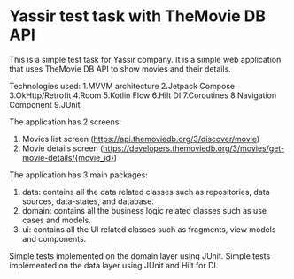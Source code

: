 Yassir test task with TheMovie DB API
=====================================
This is a simple test task for Yassir company. 
It is a simple web application that uses TheMovie DB API to show movies and their details.

Technologies used:
1.MVVM architecture
2.Jetpack Compose
3.OkHttp/Retrofit
4.Room
5.Kotlin Flow
6.Hilt DI
7.Coroutines
8.Navigation Component
9.JUnit

The application has 2 screens:
1. Movies list screen (https://api.themoviedb.org/3/discover/movie)
2. Movie details screen (https://developers.themoviedb.org/3/movies/get-movie-details/{movie_id})

The application has 3 main packages:
1. data: contains all the data related classes such as repositories, data sources, data-states, and database.
2. domain: contains all the business logic related classes such as use cases and models.
3. ui: contains all the UI related classes such as fragments, view models and components.

Simple tests implemented on the domain layer using JUnit. 
Simple tests implemented on the data layer using JUnit and Hilt for DI.
